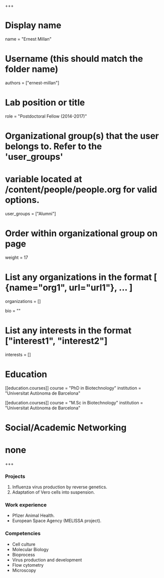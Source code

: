 +++
# Display name
name = "Ernest Millan"

# Username (this should match the folder name)
authors = ["ernest-millan"]

# Lab position or title
role = "Postdoctoral Fellow (2014-2017)"

# Organizational group(s) that the user belongs to. Refer to the 'user_groups'
# variable located at /content/people/people.org for valid options.
user_groups = ["Alumni"]

# Order within organizational group on page
weight = 17

# List any organizations in the format [ {name="org1", url="url1"}, ... ]
organizations = []

bio = ""

# List any interests in the format ["interest1", "interest2"]
interests = []

# Education
[[education.courses]]
  course = "PhD in Biotechnology"
  institution = "Universitat Autònoma de Barcelona"

[[education.courses]]
  course = "M.Sc in Biotechnology"
  institution = "Universitat Autònoma de Barcelona"

# Social/Academic Networking
# none
+++
### Projects
1. Influenza virus production by reverse genetics.
2. Adaptation of Vero cells into suspension.

### Work experience
- Pfizer Animal Health.
- European Space Agency (MELISSA project).

### Competencies
- Cell culture
- Molecular Biology
- Bioprocess
- Virus production and development
- Flow cytometry
- Microscopy

